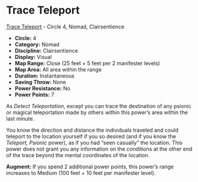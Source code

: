 # Trace Teleport

[Trace Teleport](/Psionics/T/TraceTeleport.md) - Circle 4, Nomad, Clairsentience

- **Circle:** 4
- **Category:** Nomad
- **Discipline:** Clairsentience
- **Display:** Visual
- **Map Range:** Close (25 feet + 5 feet per 2 manifester levels)
- **Map Area:** All area within the range
- **Duration:** Instantaneous
- **Saving Throw:** None
- **Power Resistance:** No
- **Power Points:** 7

As *Detect Teleportation*, except you can trace the destination of any psionic or magical teleportation made by others within this power’s area within the last minute.

You know the direction and distance the individuals traveled and could teleport to the location yourself if you so desired (and if you know the *Teleport, Psionic* power), as if you had “seen casually” the location. This power does not grant you any information on the conditions at the other end of the trace beyond the mental coordinates of the location.

**Augment:** If you spend 2 additional power points, this power’s range increases to Medium (100 feet + 10 feet per manifester level).
